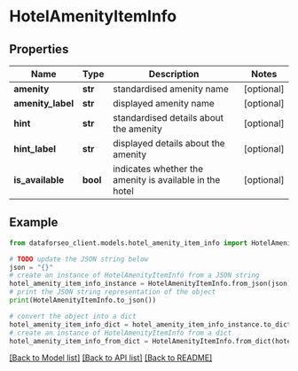 # HotelAmenityItemInfo


## Properties

Name | Type | Description | Notes
------------ | ------------- | ------------- | -------------
**amenity** | **str** | standardised amenity name | [optional] 
**amenity_label** | **str** | displayed amenity name | [optional] 
**hint** | **str** | standardised details about the amenity | [optional] 
**hint_label** | **str** | displayed details about the amenity | [optional] 
**is_available** | **bool** | indicates whether the amenity is available in the hotel | [optional] 

## Example

```python
from dataforseo_client.models.hotel_amenity_item_info import HotelAmenityItemInfo

# TODO update the JSON string below
json = "{}"
# create an instance of HotelAmenityItemInfo from a JSON string
hotel_amenity_item_info_instance = HotelAmenityItemInfo.from_json(json)
# print the JSON string representation of the object
print(HotelAmenityItemInfo.to_json())

# convert the object into a dict
hotel_amenity_item_info_dict = hotel_amenity_item_info_instance.to_dict()
# create an instance of HotelAmenityItemInfo from a dict
hotel_amenity_item_info_from_dict = HotelAmenityItemInfo.from_dict(hotel_amenity_item_info_dict)
```
[[Back to Model list]](../README.md#documentation-for-models) [[Back to API list]](../README.md#documentation-for-api-endpoints) [[Back to README]](../README.md)


